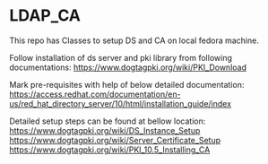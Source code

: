 # LDAP_CA

This repo has Classes to setup DS and CA on local fedora machine.

Follow installation of ds server and pki library from following documentations:
https://www.dogtagpki.org/wiki/PKI_Download

Mark pre-requisites with help of below detailed documentation:
https://access.redhat.com/documentation/en-us/red_hat_directory_server/10/html/installation_guide/index

Detailed setup steps can be found at bellow location:
https://www.dogtagpki.org/wiki/DS_Instance_Setup
https://www.dogtagpki.org/wiki/Server_Certificate_Setup
https://www.dogtagpki.org/wiki/PKI_10.5_Installing_CA


